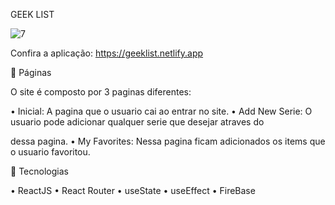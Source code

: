 GEEK LIST

![7](https://user-images.githubusercontent.com/48024333/188336840-1e356b62-4265-434f-98ae-1d528e4ff6db.gif)



Confira a aplicação: https://geeklist.netlify.app

📁 Páginas

O site é composto por 3 paginas diferentes:

• Inicial: A pagina que o usuario cai ao entrar no site.
• Add New Serie: O usuario pode adicionar qualquer serie que desejar atraves do <form> dessa pagina.
• My Favorites: Nessa pagina ficam adicionados os items que o usuario favoritou.


🚀 Tecnologias

• ReactJS
• React Router
• useState
• useEffect
• FireBase
